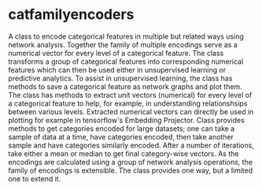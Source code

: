 # catfamilyencoders
A class to encode categorical features in multiple but related ways using network analysis. Together the family of multiple encodings serve as a numerical vector for every level of a categorical feature. The class transforms a group of categorical features into corresponding numerical features which can then be used either in unsupervised learning or predictive analytics. To assist in unsupervised learning, the class has methods to save a categorical feature as network graphs and plot them.
The class has methods to extract unit vectors (numerical) for every level of a categorical feature to help, for example, in understanding relationshsips between various levels. Extracted numerical vectors can directly be used in plotting for example in tensorflow's Embedding Projector. 
Class provides methods to get categories encoded for large datasets; one can take a sample of data at a time, have categories encoded, then take another sample and have categories similarly encoded. After a number of iterations, take either a mean or median to get final category-wise vectors. 
As the encodings are calculated using a group of network analysis operations, the family of encodings is extensible. The class provides one way, but a limited one to extend it.


